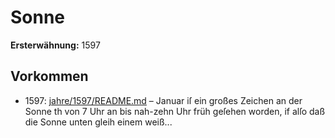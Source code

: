# Sonne

**Ersterwähnung:** 1597

## Vorkommen
- 1597: [jahre/1597/README.md](../jahre/1597/README.md) – Januar iſ ein großes Zeichen an der Sonne
th von 7 Uhr an bis nah-zehn Uhr früh geſehen worden,
if alſo daß die Sonne unten gleih einem weiß...
